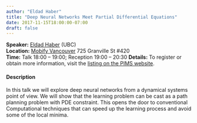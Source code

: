 ```yaml
---
author: "Eldad Haber"
title: "Deep Neural Networks Meet Partial Differential Equations"
date: 2017-11-15T18:00:00-07:00
draft: false
---
```


**Speaker:** [Eldad Haber](https://www.eoas.ubc.ca/people/eldadhaber) (UBC)  
**Location:** [Mobify Vancouver](https://goo.gl/maps/DbkRDsA66eE2) 725 Granville St #420  
**Time:** Talk 18:00 &ndash; 19:00; Reception 19:00 &ndash; 20:30
**Details:** To register or obtain more information, visit the [listing on the PIMS website](https://www.pims.math.ca/industrial-event/171115-pbdcseh).

#### Description

In this talk we will explore deep neural networks from a dynamical systems point
of view. We will show that the learning problem can be cast as a path planning
problem with PDE constraint. This opens the door to conventional Computational
techniques that can speed up the learning process and avoid some of the local
minima.